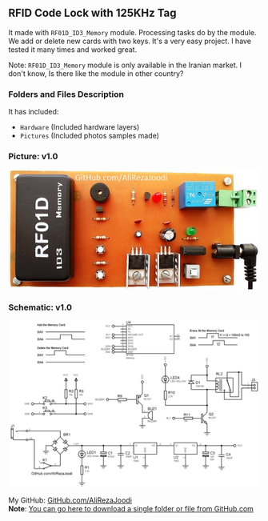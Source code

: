 ## RFID Code Lock with 125KHz Tag
It made with `RF01D_ID3_Memory` module. Processing tasks do by the module. We add or delete new cards with two keys. It's a very easy project.
I have tested it many times and worked great.

Note: `RF01D_ID3_Memory` module is only available in the Iranian market. I don't know, Is there like the module in other country?

### Folders and Files Description
It has included:
- `Hardware` (Included hardware layers)
- `Pictures` (Included photos samples made)

### Picture: v1.0
![](Pictures/v1.0.jpg)

### Schematic: v1.0
![](Hardware/v1.0.png)

My GitHub: [GitHub.com/AliRezaJoodi](https://github.com/AliRezaJoodi)  
**Note**: [You can go here to download a single folder or file from GitHub.com](https://minhaskamal.github.io/DownGit/#/home)